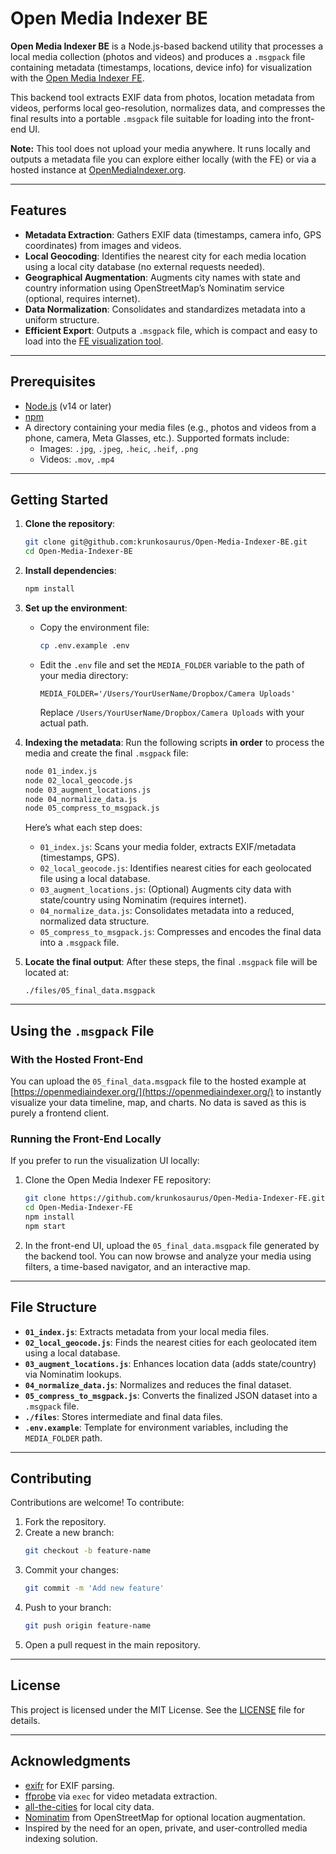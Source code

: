 
# Open Media Indexer BE

**Open Media Indexer BE** is a Node.js-based backend utility that processes a local media collection (photos and videos) and produces a `.msgpack` file containing metadata (timestamps, locations, device info) for visualization with the [Open Media Indexer FE](https://github.com/krunkosaurus/Open-Media-Indexer-FE).

This backend tool extracts EXIF data from photos, location metadata from videos, performs local geo-resolution, normalizes data, and compresses the final results into a portable `.msgpack` file suitable for loading into the front-end UI.

**Note:** This tool does not upload your media anywhere. It runs locally and outputs a metadata file you can explore either locally (with the FE) or via a hosted instance at [OpenMediaIndexer.org](https://openmediaindexer.org/).

---

## Features

- **Metadata Extraction**: Gathers EXIF data (timestamps, camera info, GPS coordinates) from images and videos.
- **Local Geocoding**: Identifies the nearest city for each media location using a local city database (no external requests needed).
- **Geographical Augmentation**: Augments city names with state and country information using OpenStreetMap’s Nominatim service (optional, requires internet).
- **Data Normalization**: Consolidates and standardizes metadata into a uniform structure.
- **Efficient Export**: Outputs a `.msgpack` file, which is compact and easy to load into the [FE visualization tool](https://github.com/krunkosaurus/Open-Media-Indexer-FE).

---

## Prerequisites

- [Node.js](https://nodejs.org/) (v14 or later)
- [npm](https://www.npmjs.com/)
- A directory containing your media files (e.g., photos and videos from a phone, camera, Meta Glasses, etc.). Supported formats include:
  - Images: `.jpg`, `.jpeg`, `.heic`, `.heif`, `.png`
  - Videos: `.mov`, `.mp4`

---

## Getting Started

1. **Clone the repository**:
   ```bash
   git clone git@github.com:krunkosaurus/Open-Media-Indexer-BE.git
   cd Open-Media-Indexer-BE
   ```

2. **Install dependencies**:
   ```bash
   npm install
   ```

3. **Set up the environment**:
   - Copy the environment file:
     ```bash
     cp .env.example .env
     ```
   - Edit the `.env` file and set the `MEDIA_FOLDER` variable to the path of your media directory:
     ```env
     MEDIA_FOLDER='/Users/YourUserName/Dropbox/Camera Uploads'
     ```
     Replace `/Users/YourUserName/Dropbox/Camera Uploads` with your actual path.

4. **Indexing the metadata**:
   Run the following scripts **in order** to process the media and create the final `.msgpack` file:
   ```bash
   node 01_index.js
   node 02_local_geocode.js
   node 03_augment_locations.js
   node 04_normalize_data.js
   node 05_compress_to_msgpack.js
   ```

   Here’s what each step does:
   - `01_index.js`: Scans your media folder, extracts EXIF/metadata (timestamps, GPS).
   - `02_local_geocode.js`: Identifies nearest cities for each geolocated file using a local database.
   - `03_augment_locations.js`: (Optional) Augments city data with state/country using Nominatim (requires internet).
   - `04_normalize_data.js`: Consolidates metadata into a reduced, normalized data structure.
   - `05_compress_to_msgpack.js`: Compresses and encodes the final data into a `.msgpack` file.

5. **Locate the final output**:
   After these steps, the final `.msgpack` file will be located at:
   ```
   ./files/05_final_data.msgpack
   ```

---

## Using the `.msgpack` File

### With the Hosted Front-End

You can upload the `05_final_data.msgpack` file to the hosted example at [https://openmediaindexer.org/](https://openmediaindexer.org/) to instantly visualize your data timeline, map, and charts. No data is saved as this is purely a frontend client.

### Running the Front-End Locally

If you prefer to run the visualization UI locally:

1. Clone the Open Media Indexer FE repository:
   ```bash
   git clone https://github.com/krunkosaurus/Open-Media-Indexer-FE.git
   cd Open-Media-Indexer-FE
   npm install
   npm start
   ```
2. In the front-end UI, upload the `05_final_data.msgpack` file generated by the backend tool. You can now browse and analyze your media using filters, a time-based navigator, and an interactive map.

---

## File Structure

- **`01_index.js`**: Extracts metadata from your local media files.
- **`02_local_geocode.js`**: Finds the nearest cities for each geolocated item using a local database.
- **`03_augment_locations.js`**: Enhances location data (adds state/country) via Nominatim lookups.
- **`04_normalize_data.js`**: Normalizes and reduces the final dataset.
- **`05_compress_to_msgpack.js`**: Converts the finalized JSON dataset into a `.msgpack` file.
- **`./files`**: Stores intermediate and final data files.
- **`.env.example`**: Template for environment variables, including the `MEDIA_FOLDER` path.

---

## Contributing

Contributions are welcome! To contribute:

1. Fork the repository.
2. Create a new branch:
   ```bash
   git checkout -b feature-name
   ```
3. Commit your changes:
   ```bash
   git commit -m 'Add new feature'
   ```
4. Push to your branch:
   ```bash
   git push origin feature-name
   ```
5. Open a pull request in the main repository.

---

## License

This project is licensed under the MIT License. See the [LICENSE](LICENSE) file for details.

---

## Acknowledgments

- [exifr](https://github.com/MikeKovarik/exifr) for EXIF parsing.
- [ffprobe](https://ffmpeg.org/ffprobe.html) via `exec` for video metadata extraction.
- [all-the-cities](https://github.com/zeke/all-the-cities) for local city data.
- [Nominatim](https://nominatim.openstreetmap.org/) from OpenStreetMap for optional location augmentation.
- Inspired by the need for an open, private, and user-controlled media indexing solution.

